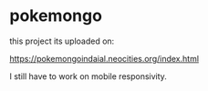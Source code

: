 # pokemongo

this project its uploaded on:

https://pokemongoindaial.neocities.org/index.html

I still have to work on mobile responsivity.
